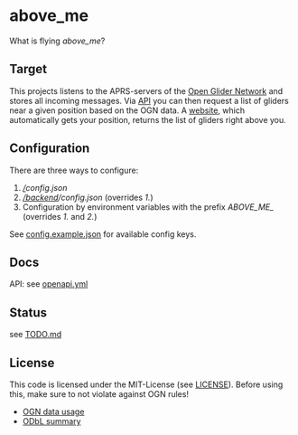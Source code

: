 # above_me
What is flying _above\_me_?

## Target
This projects listens to the APRS-servers of the [Open Glider Network](http://wiki.glidernet.org/) and stores all incoming messages.
Via [API](backend) you can then request a list of gliders near a given position based on the OGN data. 
A [website](frontend), which automatically gets your position, returns the list of gliders right above you.

## Configuration
There are three ways to configure:
1. _[/](.)config.json_
2. _[/backend](backend)/config.json_ (overrides _1._)
3. Configuration by environment variables with the prefix _ABOVE\_ME\__ (overrides _1._ and _2._)

See [config.example.json](config.example.json) for available config keys.

## Docs
API: see [openapi.yml](openapi.yml)

## Status
see [TODO.md](TODO.md)

## License
This code is licensed under the MIT-License (see [LICENSE](LICENSE)).
Before using this, make sure to not violate against OGN rules!

- [OGN data usage](https://www.glidernet.org/ogn-data-usage/)
- [ODbL summary](https://opendatacommons.org/licenses/odbl/summary/)
